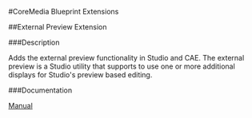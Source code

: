 #CoreMedia Blueprint Extensions

##External Preview Extension

###Description

Adds the external preview functionality in Studio and CAE. The external preview is a Studio utility that supports to 
use one or more additional displays for Studio's preview based editing.

###Documentation

[Manual](https://documentation.coremedia.com/cm8/current/manuals/coremedia-en/webhelp/content/External_preview.html)
